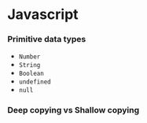# Javascript

### Primitive data types
- `Number`
- `String`
- `Boolean`
- `undefined`
- `null`


### Deep copying vs Shallow copying

